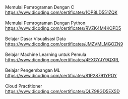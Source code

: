 Memulai Pemrograman Dengan C <br/>
https://www.dicoding.com/certificates/1OP8LD551ZQK<br/>
<br/>
Memulai Pemrograman Dengan Python<br/>
https://www.dicoding.com/certificates/RVZK4M4KOPD5<br/>
<br/>
Belajar Dasar Visualisasi Data<br/>
https://www.dicoding.com/certificates/JMZVMLMGOZN9<br/>
<br/>
Belajar Machine Learning untuk Pemula<br/>
https://www.dicoding.com/certificates/4EXGYJY9QXRL<br/>
<br/>
Belajar Pengembangan ML<br/>
https://www.dicoding.com/certificates/81P28791YPOY<br/>
<br/>
Cloud Practitioner<br/>
https://www.dicoding.com/certificates/QLZ98GD5EX5D<br/>

